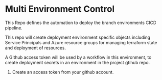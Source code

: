 # Multi Environment Control

This Repo defines the automation to deploy the branch environments CICD pipeline.

This repo will create deployment environment specific objects including Service Principals and Azure resource groups for managing terraform state and deployment of resources.

A Github access token will be used by a workflow in this environment, to create deployment secrets in an environment in the project gtihub repo.

1. Create an access token from your github account.
